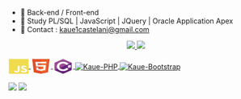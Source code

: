 - 🔭 Back-end / Front-end
- 🌱 Study PL/SQL | JavaScript | JQuery | Oracle Application Apex
- 👯 Contact : kaue1castelani@gmail.com

<div align="center">
  <a href="https://github.com/Castel4n1">
  <img height="180em" src="https://github-readme-stats-git-masterrstaa-rickstaa.vercel.app/api?username=Castel4n1&show_icons=true&theme=dark&include_all_commits=true&count_private=true"/>
  <img height="180em" src="https://github-readme-stats-git-masterrstaa-rickstaa.vercel.app/api/top-langs/?username=Castel4n1&layout=compact&langs_count=7&theme=dark"/>
</div>
  
<div style="display: inline_block"><br>
  <img align="center" alt="Kauê-Js" height="30" width="40" src="https://raw.githubusercontent.com/devicons/devicon/master/icons/javascript/javascript-plain.svg">
  <img align="center" alt="Kauê-HTML" height="30" width="40" src="https://raw.githubusercontent.com/devicons/devicon/master/icons/html5/html5-original.svg">
  <img align="center" alt="Kauê-Csharp" height="30" width="40" src="https://raw.githubusercontent.com/devicons/devicon/master/icons/csharp/csharp-original.svg">
  <img align="center" alt="Kaue-PHP" height="30" width="40" src="https://raw.githubusercontent.com/jmnote/z-icons/master/svg/php.svg">
  <img align="center" alt="Kaue-Bootstrap" height="30" width="40" src="https://raw.githubusercontent.com/jmnote/z-icons/bd73f8f803467f185ffd94f4fc7c24ce931eb926/svg/bootstrap.svg">
  
</div>
  
  <br>

 <div> 
  <a href = "mailto:kaue1castelani@gmail.com"><img src="https://img.shields.io/badge/-Gmail-%23333?style=for-the-badge&logo=gmail&logoColor=white" target="_blank"></a>
  <a href="https://www.linkedin.com/in/kauê-castelani-1400a2175/" target="_blank"><img src="https://img.shields.io/badge/-LinkedIn-%230077B5?style=for-the-badge&logo=linkedin&logoColor=white" target="_blank"></a> 
 
</div>
